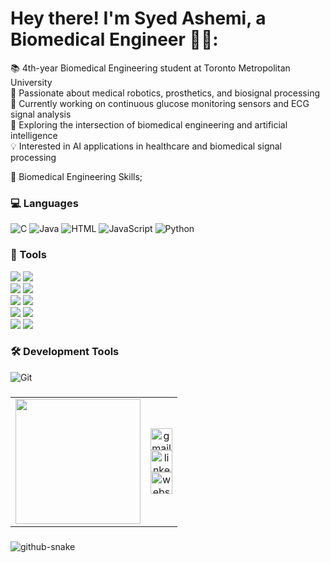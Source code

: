 # Hey there! I'm Syed Ashemi, a Biomedical Engineer 👋🏼:
📚 4th-year Biomedical Engineering student at Toronto Metropolitan University<br> 🧪 Passionate about medical robotics, prosthetics, and biosignal processing<br> 🔬 Currently working on continuous glucose monitoring sensors and ECG signal analysis<br> 🤖 Exploring the intersection of biomedical engineering and artificial intelligence<br> 💡 Interested in AI applications in healthcare and biomedical signal processing


🏥 Biomedical Engineering Skills;
### 💻 Languages
![C](https://img.shields.io/badge/c-%2300599C.svg?style=for-the-badge&logo=c&logoColor=white) 
![Java](https://img.shields.io/badge/java-%23ED8B00.svg?style=for-the-badge&logo=openjdk&logoColor=white)
![HTML](https://img.shields.io/badge/html-%23E34F26.svg?style=for-the-badge&logo=html5&logoColor=white)
![JavaScript](https://img.shields.io/badge/javascript-%23323330.svg?style=for-the-badge&logo=javascript&logoColor=%23F7DF1E) 
![Python](https://img.shields.io/badge/python-3670A0?style=for-the-badge&logo=python&logoColor=ffdd54) 

### 🧬 Tools
<div>
  <img src="https://img.shields.io/badge/Arduino-%23A32929.svg?style=for-the-badge&logo=arduino&logoColor=white" />
  <img src="https://img.shields.io/badge/ESP32-%23202C2A.svg?style=for-the-badge&logo=espressif&logoColor=white" />
</div>

<div>
  <img src="https://img.shields.io/badge/CoventorWare-%2363BDBE.svg?style=for-the-badge&logo=autodesk&logoColor=white" />
  <img src="https://img.shields.io/badge/MATLAB-%23E5B600.svg?style=for-the-badge&logo=matlab&logoColor=white" />
</div>

<div>
  <img src="https://img.shields.io/badge/SolidWorks-%233A5DFF.svg?style=for-the-badge&logo=solidworks&logoColor=white" />
  <img src="https://img.shields.io/badge/Microscope-%23B4C8D8.svg?style=for-the-badge&logoColor=black" />
</div>

<div>
  <img src="https://img.shields.io/badge/AutoCAD-%23F26A00.svg?style=for-the-badge&logo=autocad&logoColor=white" />
  <img src="https://img.shields.io/badge/MS_Office-%23D83B01.svg?style=for-the-badge&logo=microsoft-office&logoColor=white" />
</div>

<div>
  <img src="https://img.shields.io/badge/Multisim-%23004C77.svg?style=for-the-badge&logo=ni&logoColor=white" />
  <img src="https://img.shields.io/badge/Simulink-%23E40046.svg?style=for-the-badge&logo=mathworks&logoColor=white" />
</div>

### 🛠️ Development Tools
![Git](https://img.shields.io/badge/git-%23F05033.svg?style=for-the-badge&logo=git&logoColor=white) 


###

###
<div align="center">
  
</div>

<table align="center">
  <tr>
    <td align="center" width="200">
      <img height="200" width="200" src="https://media.giphy.com/media/2A6tbpRMi98NPSzUNk/giphy.gif" />
    </td>
    <td align="center">
      <a href="mailto:syed.tam2016@gmail.com" target="_blank">
        <img src="https://img.shields.io/static/v1?message=Gmail&logo=gmail&label=&color=D14836&logoColor=white&labelColor=&style=for-the-badge" height="35" alt="gmail logo"  />
      </a>
      <br>
     <a href="https://www.linkedin.com/in/syed-ashemi-423904226/" target="_blank">
  <img src="https://img.shields.io/static/v1?message=LinkedIn&logo=linkedin&label=&color=0077B5&logoColor=white&labelColor=&style=for-the-badge" height="35" alt="linkedin logo" />
</a>
<br>
<a href="https://yourwebsite.com" target="_blank">
  <img src="https://img.shields.io/static/v1?message=Website&logo=chrome&label=&color=0078D4&logoColor=white&labelColor=&style=for-the-badge" height="35" alt="website logo" />
</a>
    </td>
  </tr>
</table>

###


<picture>
  <source media="(prefers-color-scheme: dark)" srcset="https://raw.githubusercontent.com/tobiasmeyhoefer/tobiasmeyhoefer/output/github-snake-dark.svg" />
  <source media="(prefers-color-scheme: light)" srcset="https://raw.githubusercontent.com/tobiasmeyhoefer/tobiasmeyhoefer/output/github-snake.svg" />
  <img alt="github-snake" src="https://raw.githubusercontent.com/tobiasmeyhoefer/tobiasmeyhoefer/output/github-snake.svg" />
</picture>
